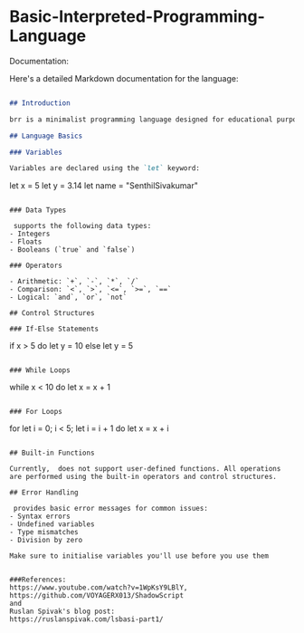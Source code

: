 # Basic-Interpreted-Programming-Language
Documentation:

Here's a detailed Markdown documentation for the language:

```markdown

## Introduction

brr is a minimalist programming language designed for educational purposes. It offers basic programming constructs while maintaining a simple syntax, making it ideal for beginners or for demonstrating language implementation concepts.

## Language Basics

### Variables

Variables are declared using the `let` keyword:

```
let x = 5
let y = 3.14
let name = "SenthilSivakumar"
```

### Data Types

 supports the following data types:
- Integers
- Floats
- Booleans (`true` and `false`)

### Operators

- Arithmetic: `+`, `-`, `*`, `/`
- Comparison: `<`, `>`, `<=`, `>=`, `==`
- Logical: `and`, `or`, `not`

## Control Structures

### If-Else Statements

```
if x > 5 do
    let y = 10
else
    let y = 5
```

### While Loops

```
while x < 10 do
    let x = x + 1
```

### For Loops 

```
for let i = 0; i < 5; let i = i + 1 do
    let x = x + i
```

## Built-in Functions

Currently,  does not support user-defined functions. All operations are performed using the built-in operators and control structures.

## Error Handling

 provides basic error messages for common issues:
- Syntax errors
- Undefined variables
- Type mismatches
- Division by zero

Make sure to initialise variables you'll use before you use them 


###References:
https://www.youtube.com/watch?v=1WpKsY9LBlY, https://github.com/VOYAGERX013/ShadowScript
and
Ruslan Spivak's blog post:
https://ruslanspivak.com/lsbasi-part1/

